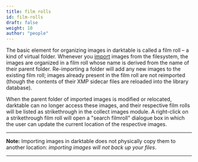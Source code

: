 ```yaml
---
title: film rolls
id: film-rolls
draft: false
weight: 10
author: "people"
---
```


The basic element for organizing images in darktable is called a film roll – a kind of virtual folder. Whenever you [import](../../module-reference/utility-modules/lighttable/import.md) images from the filesystem, the images are organized in a film roll whose name is derived from the name of their parent folder. Re-importing a folder will add any new images to the existing film roll; images already present in the film roll are not reimported (though the contents of their XMP sidecar files are reloaded into the library database).

When the parent folder of imported images is modified or relocated, darktable can no longer access these images, and their respective film rolls will be listed as strikethrough in the collect images module. A right-click on a strikethrough film roll will open a "search filmroll" dialogue box in which the user can update the current location of the respective images.

---

**Note:** Importing images in darktable does not physically copy them to another location: _importing images will not back up your files_.

---
